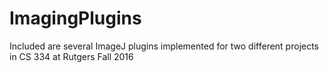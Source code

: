 # ImagingPlugins

Included are several ImageJ plugins implemented for two different projects in CS 334 at Rutgers Fall 2016
